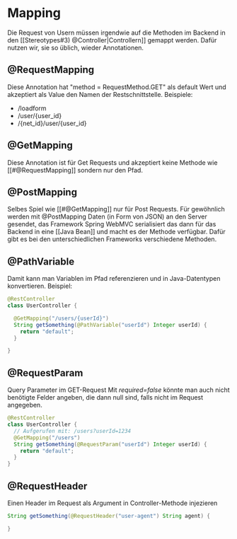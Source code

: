 # Mapping

Die Request von Usern müssen irgendwie auf die Methoden im Backend in den [[Stereotypes#3) @Controller|Controllern]] gemappt werden. Dafür nutzen wir, sie so üblich, wieder Annotationen.

## @RequestMapping
Diese Annotation hat "method = RequestMethod.GET" als default Wert und akzeptiert als Value den Namen der Restschnittstelle. Beispiele:

- /loadform
- /user/{user_id}
- /{net_id}/user/{user_id}

## @GetMapping
Diese Annotation ist für Get Requests und akzeptiert keine Methode wie [[#@RequestMapping]] sondern nur den Pfad.

## @PostMapping
Selbes Spiel wie [[#@GetMapping]] nur für Post Requests. Für gewöhnlich werden mit @PostMapping Daten (in Form von JSON) an den Server gesendet, das Framework Spring WebMVC serialisiert das dann für das Backend in eine [[Java Bean]] und macht es der Methode verfügbar. Dafür gibt es bei den unterschiedlichen Frameworks verschiedene Methoden.

## @PathVariable
Damit kann man Variablen im Pfad referenzieren und in Java-Datentypen konvertieren. Beispiel:

```java
@RestController
class UserController {

  @GetMapping("/users/{userId}")
  String getSomething(@PathVariable("userId") Integer userId) {
	return "default";
  }

}
```

## @RequestParam
Query Parameter im GET-Request
Mit *required=false* könnte man auch nicht benötigte Felder angeben, die dann null sind, falls nicht im Request angegeben.

```java
@RestController
class UserController {
  // Aufgerufen mit: /users?userId=1234
  @GetMapping("/users")
  String getSomething(@RequestParam("userId") Integer userId) {
	return "default";
  }
}
```

## @RequestHeader
Einen Header im Request als Argument in Controller-Methode injezieren

```java
String getSomething(@RequestHeader("user-agent") String agent) {

}
```